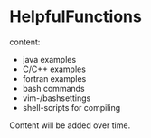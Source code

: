 # HelpfulFunctions
content:

-	java examples
-	C/C++ examples
-	fortran examples
-	bash commands
-	vim-/bashsettings
-	shell-scripts for compiling	

Content will be added over time.

